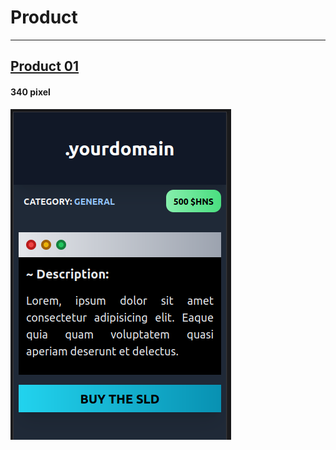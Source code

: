 # Product 

***
## [Product 01](./product01.html)
#### 340 pixel
![product01](./images/product01-340px.png)